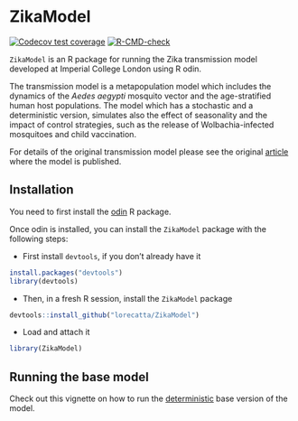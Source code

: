 
<!-- README.md is generated from README.Rmd. Please edit that file -->

# ZikaModel

<!-- badges: start -->

[![Codecov test
coverage](https://codecov.io/gh/mrc-ide/ZikaModel/branch/master/graph/badge.svg)](https://codecov.io/gh/mrc-ide/ZikaModel?branch=master)
[![R-CMD-check](https://github.com/lorecatta/ZikaModel/actions/workflows/R-CMD-check.yaml/badge.svg)](https://github.com/lorecatta/ZikaModel/actions/workflows/R-CMD-check.yaml)
<!-- badges: end -->

`ZikaModel` is an R package for running the Zika transmission model
developed at Imperial College London using R odin.

The transmission model is a metapopulation model which includes the
dynamics of the *Aedes aegypti* mosquito vector and the age-stratified
human host populations. The model which has a stochastic and a
deterministic version, simulates also the effect of seasonality and the
impact of control strategies, such as the release of Wolbachia-infected
mosquitoes and child vaccination.

For details of the original transmission model please see the original
[article](https://science.sciencemag.org/content/353/6297/353) where the
model is published.

## Installation

You need to first install the [odin](https://github.com/mrc-ide/odin) R
package.

Once odin is installed, you can install the `ZikaModel` package with the
following steps:

-   First install `devtools`, if you don’t already have it

``` r
install.packages("devtools")
library(devtools)
```

-   Then, in a fresh R session, install the `ZikaModel` package

``` r
devtools::install_github("lorecatta/ZikaModel")
```

-   Load and attach it

``` r
library(ZikaModel)
```

## Running the base model

Check out this vignette on how to run the
[deterministic](https://lorecatta.github.io/ZikaModel/articles/deterministic_base.html)
base version of the model.
